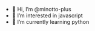 - 👋 Hi, I’m @minotto-plus
- 👀 I’m interested in javascript
- 🌱 I’m currently learning python

<!---
minotto-plus/minotto-plus is a ✨ special ✨ repository because its `README.md` (this file) appears on your GitHub profile.
You can click the Preview link to take a look at your changes.
--->
